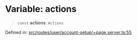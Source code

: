 # Variable: actions

> `const` **actions**: `Actions`

Defined in: [src/routes/user/account-setup/+page.server.ts:55](https://github.com/andrewski04/SvelteKit-Template/blob/f0b9cd97c48d96681ee3ffe7effd53d4bdf784a1/src/routes/user/account-setup/+page.server.ts#L55)
